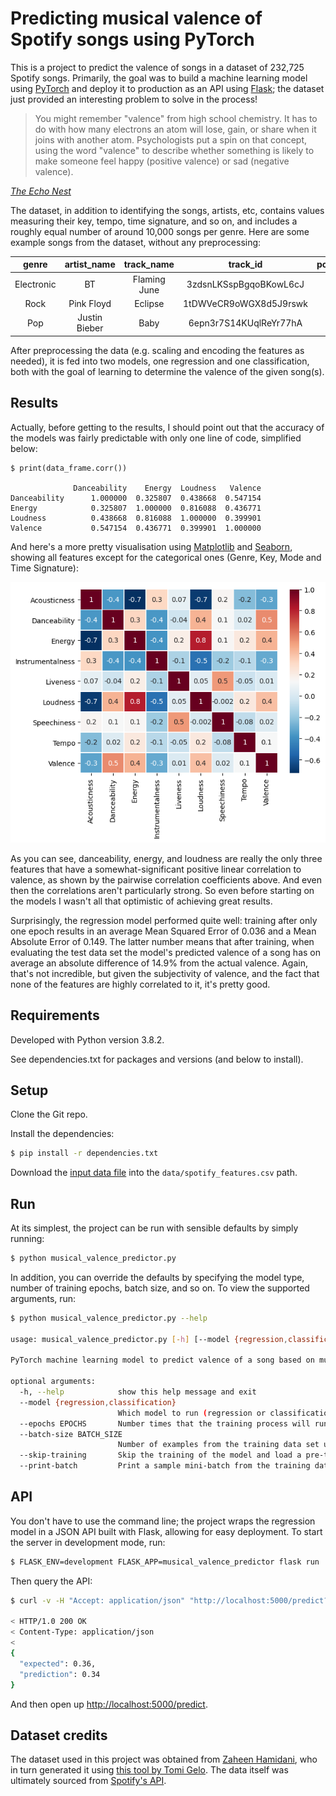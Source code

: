 # Predicting musical valence of Spotify songs using PyTorch

This is a project to predict the valence of songs in a dataset of 232,725 Spotify songs. Primarily, the goal was to build a machine learning model using [PyTorch](https://pytorch.org/) and deploy it to production as an API using [Flask](https://flask.palletsprojects.com/en/1.1.x/); the dataset just provided an interesting problem to solve in the process!

> You might remember "valence" from high school chemistry. It has to do with how many electrons an atom will lose, gain, or share when it joins with another atom. Psychologists put a spin on that concept, using the word "valence" to describe whether something is likely to make someone feel happy (positive valence) or sad (negative valence).

_[The Echo Nest](https://web.archive.org/web/20170422195736/http://blog.echonest.com/post/66097438564/plotting-musics-emotional-valence-1950-2013)_

The dataset, in addition to identifying the songs, artists, etc, contains values measuring their key, tempo, time signature, and so on, and includes a roughly equal number of around 10,000 songs per genre. Here are some example songs from the dataset, without any preprocessing:

| genre      | artist_name   | track_name   | track_id               | popularity | acousticness | danceability | duration_ms | energy | instrumentalness | key | liveness | loudness | mode  | speechiness | tempo   | time_signature | valence |
|:----------:|:-------------:|:------------:|:----------------------:|:----------:|:------------:|:------------:|:-----------:|:------:|:----------------:|:---:|:--------:|:--------:|:-----:|:-----------:|:-------:|:--------------:|:-------:|
| Electronic | BT            | Flaming June | 3zdsnLKSspBgqoBKowL6cJ | 29         | 0.0596       | 0.454        | 258333      | 0.814  | 0.0447           | F#  | 0.109    | -4.099   | Minor | 0.0546      | 137.964 | 4/4            | 0.168   |
| Rock       | Pink Floyd    | Eclipse      | 1tDWVeCR9oWGX8d5J9rswk | 62         | 0.0591       | 0.359        | 130429      | 0.579  | 0.746            | A#  | 0.0686   | -10.765  | Major | 0.0406      | 68.102  | 4/4            | 0.135   |
| Pop        | Justin Bieber | Baby         | 6epn3r7S14KUqlReYr77hA | 74         | 0.0544       | 0.656        | 214240      | 0.841  | 0                | F   | 0.122    | -5.183   | Minor | 0.232       | 65.024  | 4/4            | 0.522   |

After preprocessing the data (e.g. scaling and encoding the features as needed), it is fed into two models, one regression and one classification, both with the goal of learning to determine the valence of the given song(s).

## Results

Actually, before getting to the results, I should point out that the accuracy of the models was fairly predictable with only one line of code, simplified below:

```
$ print(data_frame.corr())

              Danceability    Energy  Loudness   Valence
Danceability      1.000000  0.325807  0.438668  0.547154
Energy            0.325807  1.000000  0.816088  0.436771
Loudness          0.438668  0.816088  1.000000  0.399901
Valence           0.547154  0.436771  0.399901  1.000000
```

And here's a more pretty visualisation using [Matplotlib](https://matplotlib.org/) and [Seaborn](https://seaborn.pydata.org/), showing all features except for the categorical ones (Genre, Key, Mode and Time Signature):

![Numerical feature correlation heatmap.](docs/numerical_feature_correlation_heatmap.png?raw=true "Numerical feature correlation heatmap.")

As you can see, danceability, energy, and loudness are really the only three features that have a somewhat-significant positive linear correlation to valence, as shown by the pairwise correlation coefficients above. And even then the correlations aren't particularly strong. So even before starting on the models I wasn't all that optimistic of achieving great results.

Surprisingly, the regression model performed quite well: training after only one epoch results in an average Mean Squared Error of 0.036 and a Mean Absolute Error of 0.149. The latter number means that after training, when evaluating the test data set the model's predicted valence of a song has on average an absolute difference of 14.9% from the actual valence. Again, that's not incredible, but given the subjectivity of valence, and the fact that none of the features are highly correlated to it, it's pretty good.

## Requirements

Developed with Python version 3.8.2.

See dependencies.txt for packages and versions (and below to install).

## Setup

Clone the Git repo.

Install the dependencies:

```bash
$ pip install -r dependencies.txt
```

Download the [input data file](https://www.kaggle.com/zaheenhamidani/ultimate-spotify-tracks-db) into the `data/spotify_features.csv` path.

## Run

At its simplest, the project can be run with sensible defaults by simply running:

```bash
$ python musical_valence_predictor.py
```

In addition, you can override the defaults by specifying the model type, number of training epochs, batch size, and so on. To view the supported arguments, run:

```bash
$ python musical_valence_predictor.py --help

usage: musical_valence_predictor.py [-h] [--model {regression,classification}] [--epochs EPOCHS] [--batch-size BATCH_SIZE] [--skip-training] [--print-batch]

PyTorch machine learning model to predict valence of a song based on musical characteristics, e.g. tempo, key, etc.

optional arguments:
  -h, --help            show this help message and exit
  --model {regression,classification}
                        Which model to run (regression or classification). Defaults to regression.
  --epochs EPOCHS       Number times that the training process will run through the training data set.
  --batch-size BATCH_SIZE
                        Number of examples from the training data set used per training iteration.
  --skip-training       Skip the training of the model and load a pre-trained one (model trains by default).
  --print-batch         Print a sample mini-batch from the training data set.
```

## API

You don't have to use the command line; the project wraps the regression model in a JSON API built with Flask, allowing for easy deployment. To start the server in development mode, run:

```bash
$ FLASK_ENV=development FLASK_APP=musical_valence_predictor flask run
```

Then query the API:

```bash
$ curl -v -H "Accept: application/json" "http://localhost:5000/predict?artist_name=BT&track_name=Yahweh"

< HTTP/1.0 200 OK
< Content-Type: application/json
< 
{
  "expected": 0.36, 
  "prediction": 0.34
}
```

And then open up [http://localhost:5000/predict](http://localhost:5000/predict).

## Dataset credits

The dataset used in this project was obtained from [Zaheen Hamidani](https://www.kaggle.com/zaheenhamidani/ultimate-spotify-tracks-db), who in turn generated it using [this tool by Tomi Gelo](https://github.com/tgel0/spotify-data). The data itself was ultimately sourced from [Spotify's API](https://developer.spotify.com/documentation/web-api/reference/tracks/get-audio-features/).
